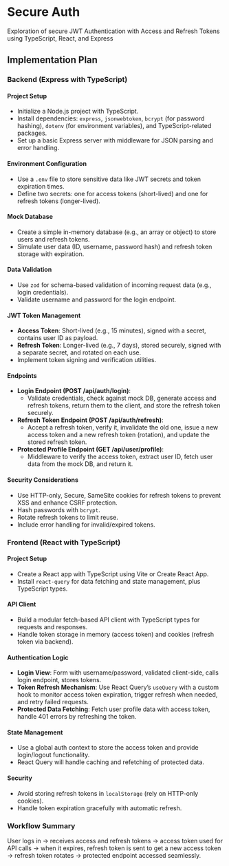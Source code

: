 # Secure Auth

Exploration of secure JWT Authentication with Access and Refresh Tokens using TypeScript, React, and Express

## Implementation Plan

### Backend (Express with TypeScript)

#### Project Setup
- Initialize a Node.js project with TypeScript.
- Install dependencies: `express`, `jsonwebtoken`, `bcrypt` (for password hashing), `dotenv` (for environment variables), and TypeScript-related packages.
- Set up a basic Express server with middleware for JSON parsing and error handling.

#### Environment Configuration
- Use a `.env` file to store sensitive data like JWT secrets and token expiration times.
- Define two secrets: one for access tokens (short-lived) and one for refresh tokens (longer-lived).

#### Mock Database
- Create a simple in-memory database (e.g., an array or object) to store users and refresh tokens.
- Simulate user data (ID, username, password hash) and refresh token storage with expiration.

#### Data Validation
- Use `zod` for schema-based validation of incoming request data (e.g., login credentials).
- Validate username and password for the login endpoint.

#### JWT Token Management
- **Access Token**: Short-lived (e.g., 15 minutes), signed with a secret, contains user ID as payload.
- **Refresh Token**: Longer-lived (e.g., 7 days), stored securely, signed with a separate secret, and rotated on each use.
- Implement token signing and verification utilities.

#### Endpoints
- **Login Endpoint (POST /api/auth/login)**:
  - Validate credentials, check against mock DB, generate access and refresh tokens, return them to the client, and store the refresh token securely.
- **Refresh Token Endpoint (POST /api/auth/refresh)**:
  - Accept a refresh token, verify it, invalidate the old one, issue a new access token and a new refresh token (rotation), and update the stored refresh token.
- **Protected Profile Endpoint (GET /api/user/profile)**:
  - Middleware to verify the access token, extract user ID, fetch user data from the mock DB, and return it.

#### Security Considerations
- Use HTTP-only, Secure, SameSite cookies for refresh tokens to prevent XSS and enhance CSRF protection.
- Hash passwords with `bcrypt`.
- Rotate refresh tokens to limit reuse.
- Include error handling for invalid/expired tokens.

### Frontend (React with TypeScript)

#### Project Setup
- Create a React app with TypeScript using Vite or Create React App.
- Install `react-query` for data fetching and state management, plus TypeScript types.

#### API Client
- Build a modular fetch-based API client with TypeScript types for requests and responses.
- Handle token storage in memory (access token) and cookies (refresh token via backend).

#### Authentication Logic
- **Login View**: Form with username/password, validated client-side, calls login endpoint, stores tokens.
- **Token Refresh Mechanism**: Use React Query’s `useQuery` with a custom hook to monitor access token expiration, trigger refresh when needed, and retry failed requests.
- **Protected Data Fetching**: Fetch user profile data with access token, handle 401 errors by refreshing the token.

#### State Management
- Use a global auth context to store the access token and provide login/logout functionality.
- React Query will handle caching and refetching of protected data.

#### Security
- Avoid storing refresh tokens in `localStorage` (rely on HTTP-only cookies).
- Handle token expiration gracefully with automatic refresh.

### Workflow Summary
User logs in → receives access and refresh tokens → access token used for API calls → when it expires, refresh token is sent to get a new access token → refresh token rotates → protected endpoint accessed seamlessly.